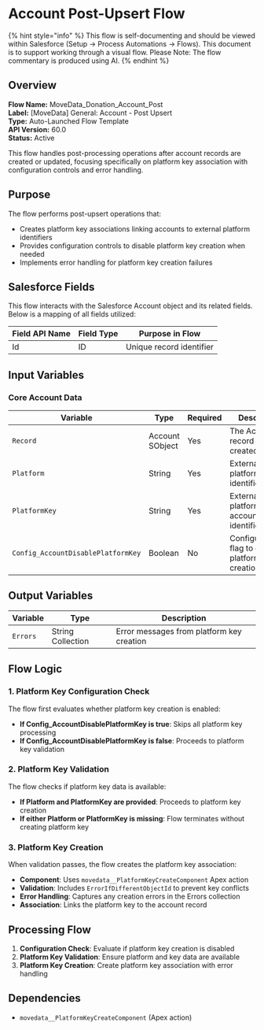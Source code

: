 # Account Post-Upsert Flow

{% hint style="info" %}
This flow is self-documenting and should be viewed within Salesforce (Setup -> Process Automations -> Flows). This document is to support working through a visual flow. Please Note: The flow commentary is produced using AI.
{% endhint %}

## Overview

**Flow Name:** MoveData\_Donation\_Account\_Post\
**Label:** \[MoveData] General: Account - Post Upsert\
**Type:** Auto-Launched Flow Template\
**API Version:** 60.0\
**Status:** Active

This flow handles post-processing operations after account records are created or updated, focusing specifically on platform key association with configuration controls and error handling.

## Purpose

The flow performs post-upsert operations that:

* Creates platform key associations linking accounts to external platform identifiers
* Provides configuration controls to disable platform key creation when needed
* Implements error handling for platform key creation failures

## Salesforce Fields

This flow interacts with the Salesforce Account object and its related fields. Below is a mapping of all fields utilized:

| Field API Name | Field Type | Purpose in Flow          |
| -------------- | ---------- | ------------------------ |
| Id             | ID         | Unique record identifier |

## Input Variables

### Core Account Data

| Variable                           | Type            | Required | Description                                         |
| ---------------------------------- | --------------- | -------- | --------------------------------------------------- |
| `Record`                           | Account SObject | Yes      | The Account record that was created/updated         |
| `Platform`                         | String          | Yes      | External platform identifier                        |
| `PlatformKey`                      | String          | Yes      | External platform's account identifier              |
| `Config_AccountDisablePlatformKey` | Boolean         | No       | Configuration flag to disable platform key creation |

## Output Variables

| Variable | Type              | Description                               |
| -------- | ----------------- | ----------------------------------------- |
| `Errors` | String Collection | Error messages from platform key creation |

## Flow Logic

### 1. Platform Key Configuration Check

The flow first evaluates whether platform key creation is enabled:

* **If Config\_AccountDisablePlatformKey is true**: Skips all platform key processing
* **If Config\_AccountDisablePlatformKey is false**: Proceeds to platform key validation

### 2. Platform Key Validation

The flow checks if platform key data is available:

* **If Platform and PlatformKey are provided**: Proceeds to platform key creation
* **If either Platform or PlatformKey is missing**: Flow terminates without creating platform key

### 3. Platform Key Creation

When validation passes, the flow creates the platform key association:

* **Component**: Uses `movedata__PlatformKeyCreateComponent` Apex action
* **Validation**: Includes `ErrorIfDifferentObjectId` to prevent key conflicts
* **Error Handling**: Captures any creation errors in the Errors collection
* **Association**: Links the platform key to the account record

## Processing Flow

1. **Configuration Check**: Evaluate if platform key creation is disabled
2. **Platform Key Validation**: Ensure platform and key data are available
3. **Platform Key Creation**: Create platform key association with error handling

## Dependencies

* `movedata__PlatformKeyCreateComponent` (Apex action)
